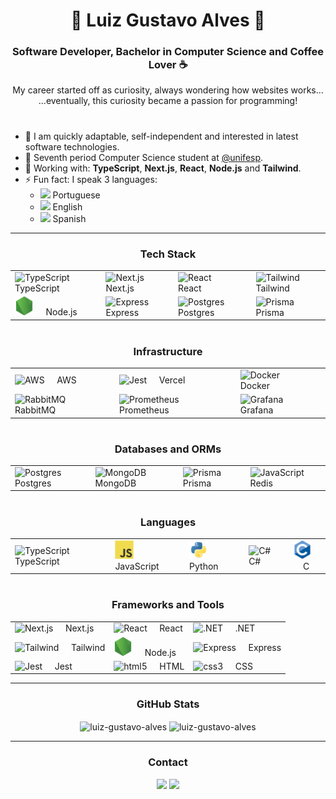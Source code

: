 <h1 align="center">👾 Luiz Gustavo Alves 👾</h1>
<h3 align="center">Software Developer, Bachelor in Computer Science and Coffee Lover ☕</h3>
<p align="center">My career started off as curiosity, always wondering how websites works...<br>
...eventually, this curiosity became a passion for programming!
</p>

#

- 👀 I am quickly adaptable, self-independent and interested in latest software technologies.
- 🔭 Seventh period Computer Science student at [@unifesp](https://www.unifesp.br/campus/sjc/).
- 🎯 Working with: **TypeScript**, **Next.js**, **React**, **Node.js** and **Tailwind**.
- ⚡ Fun fact: I speak 3 languages:
    - <img src="https://images.emojiterra.com/twitter/v14.0/512px/1f1e7-1f1f7.png" height="20" /> Portuguese
    - <img src="https://images.emojiterra.com/twitter/v14.0/512px/1f1fa-1f1f8.png" height="20" /> English
    - <img src="https://images.emojiterra.com/twitter/v14.0/512px/1f1ea-1f1f8.png" height="20" /> Spanish

<hr />

<h3 align="center">Tech Stack</h3>
<table align="center">
  <tbody>
    <tr>
        <td>
            <img src="https://cdn.jsdelivr.net/gh/devicons/devicon/icons/typescript/typescript-original.svg" alt="TypeScript" height="30" title="TypeScript" />
            <img width="12" /> TypeScript
        </td>
        <td>
            <img src="https://cdn.jsdelivr.net/gh/devicons/devicon@latest/icons/nextjs/nextjs-original.svg" alt="Next.js" height="30" title="Next.js" />
            <img width="12" /> Next.js
        </td>
      <td>
        <img src="https://cdn.jsdelivr.net/gh/devicons/devicon/icons/react/react-original.svg" alt="React" height="30" title="React"/>
        <img width="12" /> React
      </td>
        <td>
            <img src="https://cdn.jsdelivr.net/gh/devicons/devicon@latest/icons/tailwindcss/tailwindcss-original.svg" alt="Tailwind" height="30" title="Tailwind"/>
            <img width="12" /> Tailwind
        </td>
    </tr>
    <tr>
      <td>
        <img src="https://raw.githubusercontent.com/devicons/devicon/master/icons/nodejs/nodejs-original.svg" alt="NodeJS" height="30" title="Node.js"/>
        <img width="12" /> Node.js
      </td>
      <td>
        <img src="https://cdn.jsdelivr.net/gh/devicons/devicon@latest/icons/express/express-original-wordmark.svg" alt="Express" height="30" title="Express"/>
        <img width="12" /> Express
      </td>
      <td>
        <img src="https://cdn.jsdelivr.net/gh/devicons/devicon/icons/postgresql/postgresql-original.svg" alt="Postgres" height="30" title="Postgres" />
        <img width="12" /> Postgres
      </td>
      <td>
        <img src="https://cdn.icon-icons.com/icons2/2148/PNG/512/prisma_icon_132076.png" alt="Prisma" height="30" title="Prisma" />
        <img width="12"/> Prisma
      </td>
    </tr>
  </tbody>
</table>

#

<h3 align="center">Infrastructure</h3>
<table align="center">
  <tbody>
    <tr>
        <td>
            <img src="https://cdn.jsdelivr.net/gh/devicons/devicon@latest/icons/amazonwebservices/amazonwebservices-original-wordmark.svg" alt="AWS" height="30" title="AWS"/>
            <img width="12" /> AWS
        </td>
        <td>
            <img src="https://cdn.jsdelivr.net/gh/devicons/devicon@latest/icons/vercel/vercel-original.svg" alt="Jest" height="30" title="Vercel" />
            <img width="12" /> Vercel
        </td>
        <td>
            <img src="https://cdn.jsdelivr.net/gh/devicons/devicon@latest/icons/docker/docker-original.svg" alt="Docker" height="30" title="Docker"/>
            <img width="12" /> Docker
        </td>
    <tr/>
    <tr>
        <td>
            <img src="https://cdn.jsdelivr.net/gh/devicons/devicon@latest/icons/rabbitmq/rabbitmq-original.svg" alt="RabbitMQ" height="30" title="RabbitMQ"/>
            <img width="12" /> RabbitMQ
        </td>
        <td>
            <img src="https://cdn.jsdelivr.net/gh/devicons/devicon@latest/icons/prometheus/prometheus-original.svg" alt="Prometheus" height="30" title="Prometheus" />
            <img width="12" /> Prometheus
        </td>
        <td>
            <img src="https://cdn.jsdelivr.net/gh/devicons/devicon@latest/icons/grafana/grafana-original.svg" alt="Grafana" height="30" title="Grafana" />
            <img width="12" /> Grafana
        </td>
    </tr>
  </tbody>
</table>

#

<h3 align="center">Databases and ORMs</h3>
<table align="center">
  <tbody>
    <tr>
      <td>
        <img src="https://cdn.jsdelivr.net/gh/devicons/devicon/icons/postgresql/postgresql-original.svg" alt="Postgres" height="30" title="Postgres" />
        <img width="12" /> Postgres
      </td>
      <td>
        <img src="https://cdn.jsdelivr.net/gh/devicons/devicon/icons/mongodb/mongodb-original.svg" alt="MongoDB" height="30" title="MongoDB" />
        <img width="12"/> MongoDB
      </td>
      <td>
        <img src="https://cdn.icon-icons.com/icons2/2148/PNG/512/prisma_icon_132076.png" alt="Prisma" height="30" title="Prisma" />
        <img width="12"/> Prisma
      </td>
     <td>
        <img src="https://cdn.jsdelivr.net/gh/devicons/devicon/icons/redis/redis-original.svg" alt="JavaScript" height="30" title="Redis"/>
        <img width="12" /> Redis
      </td>
    </tr>
  </tbody>
</table>

#

<h3 align="center">Languages</h3>
<table align="center">
  <tbody>
    <tr>
     <td>
        <img src="https://cdn.jsdelivr.net/gh/devicons/devicon/icons/typescript/typescript-original.svg" alt="TypeScript" height="30" title="TypeScript" />
        <img width="12" /> TypeScript
     </td>
     <td>
        <img src="https://raw.githubusercontent.com/devicons/devicon/master/icons/javascript/javascript-original.svg" alt="JavaScript" height="30" title="JavaScript"/>
        <img width="12" /> JavaScript
     </td>
     <td>
        <img src="https://raw.githubusercontent.com/devicons/devicon/master/icons/python/python-original.svg" alt="Python" height="30" title="Python"/>
        <img width="12"/> Python
     </td>
     <td>
        <img src="https://cdn.jsdelivr.net/gh/devicons/devicon@latest/icons/csharp/csharp-original.svg" alt="C#" height="30" title="C#"/>
        <img width="12" /> C#
     </td>
     <td>
        <img src="https://raw.githubusercontent.com/devicons/devicon/master/icons/c/c-original.svg" alt="C" height="30" title="C"/>
        <img width="12"/> C
     </td>
    </tr>
  </tbody>
</table>

#

<h3 align="center">Frameworks and Tools</h3>
<table align="center">
  <tbody>
    <tr>
        <td>
            <img src="https://cdn.jsdelivr.net/gh/devicons/devicon@latest/icons/nextjs/nextjs-original.svg" alt="Next.js" height="30" title="Next.js" />
            <img width="12" /> Next.js
        </td>
      <td>
        <img src="https://cdn.jsdelivr.net/gh/devicons/devicon/icons/react/react-original.svg" alt="React" height="30" title="React"/>
        <img width="12" /> React
      </td>
      <td>
        <img src="https://cdn.jsdelivr.net/gh/devicons/devicon@latest/icons/dotnetcore/dotnetcore-original.svg" alt=".NET" height="30" title=".NET"/>
        <img width="12" /> .NET
     </td>
    </tr>
      <tr>
        <td>
            <img src="https://cdn.jsdelivr.net/gh/devicons/devicon@latest/icons/tailwindcss/tailwindcss-original.svg" alt="Tailwind" height="30" title="Tailwind"/>
            <img width="12" /> Tailwind
        </td>
        <td>
            <img src="https://raw.githubusercontent.com/devicons/devicon/master/icons/nodejs/nodejs-original.svg" alt="NodeJS" height="30" title="Node.js"/>
            <img width="12" /> Node.js
        </td>
        <td>
            <img src="https://cdn.jsdelivr.net/gh/devicons/devicon@latest/icons/express/express-original-wordmark.svg" alt="Express" height="30" title="Express"/>
            <img width="12" /> Express
        </td>
    </tr>
    <tr>
        <td>
            <img src="https://cdn.jsdelivr.net/gh/devicons/devicon/icons/jest/jest-plain.svg" alt="Jest" height="30" title="Jest" />
            <img width="12" /> Jest
        </td>
        <td>
            <img src="https://cdn.jsdelivr.net/gh/devicons/devicon/icons/html5/html5-original.svg" alt="html5" height="30" title="HTML"/> 
            <img width="12" /> HTML
          </td>
         <td>
            <img src="https://cdn.jsdelivr.net/gh/devicons/devicon/icons/css3/css3-original.svg" alt="css3" height="30" title="CSS"/>
            <img width="12" /> CSS
          </td>
      </tr>
  </tbody>
</table>

<hr />
<h3 align="center">GitHub Stats</h3>
<div align="center">
    <img height="175em" align="center" src="https://github-readme-stats-sigma-five.vercel.app/api/top-langs?username=luiz-gustavo-alves&show_icons=true&locale=en&layout=compact&theme=radical" alt="luiz-gustavo-alves" />
    <img height="175em" align="center" src="https://github-readme-stats-sigma-five.vercel.app/api?username=luiz-gustavo-alves&show_icons=true&locale=en&theme=radical" alt="luiz-gustavo-alves" />
</div>
<hr />
<h3 align="center">Contact</h3>
<div align="center">
  <a href="https://www.linkedin.com/in/luizgustavoalves/" target="_blank"><img src="https://img.shields.io/badge/-LinkedIn-%230077B5?style=for-the-badge&logo=linkedin&logoColor=white" target="_blank"></a>
  <a href="mailto:luizgustavoalves.dev@gmail.com" target="_blank"><img src="https://img.shields.io/badge/-Gmail-%23333?style=for-the-badge&logo=gmail&logoColor=white"></a>
</div>


<!--
**luiz-gustavo-alves/luiz-gustavo-alves** is a ✨ _special_ ✨ repository because its `README.md` (this file) appears on your GitHub profile.

Here are some ideas to get you started:

- 🔭 I’m currently working on ...
- 🌱 I’m currently learning ...
- 👯 I’m looking to collaborate on ...
- 🤔 I’m looking for help with ...
- 💬 Ask me about ...
- 📫 How to reach me: ...
- 😄 Pronouns: ...
- ⚡ Fun fact: ...
-->
